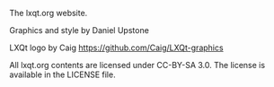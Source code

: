 The lxqt.org website.

Graphics and style by Daniel Upstone

LXQt logo by Caig
	<https://github.com/Caig/LXQt-graphics>

All lxqt.org contents are licensed under CC-BY-SA 3.0.
The license is available in the LICENSE file.
